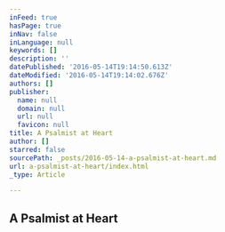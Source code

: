 ```yaml
---
inFeed: true
hasPage: true
inNav: false
inLanguage: null
keywords: []
description: ''
datePublished: '2016-05-14T19:14:50.613Z'
dateModified: '2016-05-14T19:14:02.676Z'
authors: []
publisher:
  name: null
  domain: null
  url: null
  favicon: null
title: A Psalmist at Heart
author: []
starred: false
sourcePath: _posts/2016-05-14-a-psalmist-at-heart.md
url: a-psalmist-at-heart/index.html
_type: Article

---
```

## A Psalmist at Heart